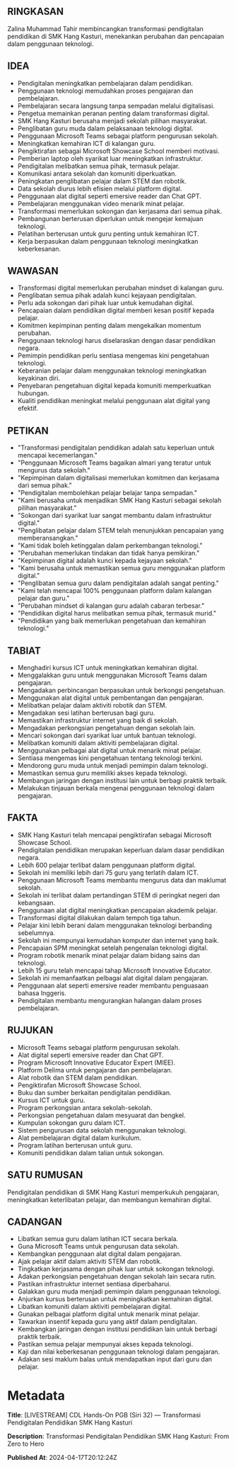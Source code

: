## RINGKASAN
Zalina Muhammad Tahir membincangkan transformasi pendigitalan pendidikan di SMK Hang Kasturi, menekankan perubahan dan pencapaian dalam penggunaan teknologi.

## IDEA
- Pendigitalan meningkatkan pembelajaran dalam pendidikan.
- Penggunaan teknologi memudahkan proses pengajaran dan pembelajaran.
- Pembelajaran secara langsung tanpa sempadan melalui digitalisasi.
- Pengetua memainkan peranan penting dalam transformasi digital.
- SMK Hang Kasturi berusaha menjadi sekolah pilihan masyarakat.
- Penglibatan guru muda dalam pelaksanaan teknologi digital.
- Penggunaan Microsoft Teams sebagai platform pengurusan sekolah.
- Meningkatkan kemahiran ICT di kalangan guru.
- Pengiktirafan sebagai Microsoft Showcase School memberi motivasi.
- Pemberian laptop oleh syarikat luar meningkatkan infrastruktur.
- Pendigitalan melibatkan semua pihak, termasuk pelajar.
- Komunikasi antara sekolah dan komuniti diperkuatkan.
- Peningkatan penglibatan pelajar dalam STEM dan robotik.
- Data sekolah diurus lebih efisien melalui platform digital.
- Penggunaan alat digital seperti emersive reader dan Chat GPT.
- Pembelajaran menggunakan video menarik minat pelajar.
- Transformasi memerlukan sokongan dan kerjasama dari semua pihak.
- Pembangunan berterusan diperlukan untuk mengejar kemajuan teknologi.
- Pelatihan berterusan untuk guru penting untuk kemahiran ICT.
- Kerja berpasukan dalam penggunaan teknologi meningkatkan keberkesanan.

## WAWASAN
- Transformasi digital memerlukan perubahan mindset di kalangan guru.
- Penglibatan semua pihak adalah kunci kejayaan pendigitalan.
- Perlu ada sokongan dari pihak luar untuk kemudahan digital.
- Pencapaian dalam pendidikan digital memberi kesan positif kepada pelajar.
- Komitmen kepimpinan penting dalam mengekalkan momentum perubahan.
- Penggunaan teknologi harus diselaraskan dengan dasar pendidikan negara.
- Pemimpin pendidikan perlu sentiasa mengemas kini pengetahuan teknologi.
- Keberanian pelajar dalam menggunakan teknologi meningkatkan keyakinan diri.
- Penyebaran pengetahuan digital kepada komuniti memperkuatkan hubungan.
- Kualiti pendidikan meningkat melalui penggunaan alat digital yang efektif.

## PETIKAN
- "Transformasi pendigitalan pendidikan adalah satu keperluan untuk mencapai kecemerlangan."
- "Penggunaan Microsoft Teams bagaikan almari yang teratur untuk mengurus data sekolah."
- "Kepimpinan dalam digitalisasi memerlukan komitmen dan kerjasama dari semua pihak."
- "Pendigitalan membolehkan pelajar belajar tanpa sempadan."
- "Kami berusaha untuk menjadikan SMK Hang Kasturi sebagai sekolah pilihan masyarakat."
- "Sokongan dari syarikat luar sangat membantu dalam infrastruktur digital."
- "Penglibatan pelajar dalam STEM telah menunjukkan pencapaian yang memberansangkan."
- "Kami tidak boleh ketinggalan dalam perkembangan teknologi."
- "Perubahan memerlukan tindakan dan tidak hanya pemikiran."
- "Kepimpinan digital adalah kunci kepada kejayaan sekolah."
- "Kami berusaha untuk memastikan semua guru menggunakan platform digital."
- "Penglibatan semua guru dalam pendigitalan adalah sangat penting."
- "Kami telah mencapai 100% penggunaan platform dalam kalangan pelajar dan guru."
- "Perubahan mindset di kalangan guru adalah cabaran terbesar."
- "Pendidikan digital harus melibatkan semua pihak, termasuk murid."
- "Pendidikan yang baik memerlukan pengetahuan dan kemahiran teknologi."

## TABIAT
- Menghadiri kursus ICT untuk meningkatkan kemahiran digital.
- Menggalakkan guru untuk menggunakan Microsoft Teams dalam pengajaran.
- Mengadakan perbincangan berpasukan untuk berkongsi pengetahuan.
- Menggunakan alat digital untuk pembentangan dan pengajaran.
- Melibatkan pelajar dalam aktiviti robotik dan STEM.
- Mengadakan sesi latihan berterusan bagi guru.
- Memastikan infrastruktur internet yang baik di sekolah.
- Mengadakan perkongsian pengetahuan dengan sekolah lain.
- Mencari sokongan dari syarikat luar untuk bantuan teknologi.
- Melibatkan komuniti dalam aktiviti pembelajaran digital.
- Menggunakan pelbagai alat digital untuk menarik minat pelajar.
- Sentiasa mengemas kini pengetahuan tentang teknologi terkini.
- Mendorong guru muda untuk menjadi pemimpin dalam teknologi.
- Memastikan semua guru memiliki akses kepada teknologi.
- Membangun jaringan dengan institusi lain untuk berbagi praktik terbaik.
- Melakukan tinjauan berkala mengenai penggunaan teknologi dalam pengajaran.

## FAKTA
- SMK Hang Kasturi telah mencapai pengiktirafan sebagai Microsoft Showcase School.
- Pendigitalan pendidikan merupakan keperluan dalam dasar pendidikan negara.
- Lebih 600 pelajar terlibat dalam penggunaan platform digital.
- Sekolah ini memiliki lebih dari 75 guru yang terlatih dalam ICT.
- Penggunaan Microsoft Teams membantu mengurus data dan maklumat sekolah.
- Sekolah ini terlibat dalam pertandingan STEM di peringkat negeri dan kebangsaan.
- Penggunaan alat digital meningkatkan pencapaian akademik pelajar.
- Transformasi digital dilakukan dalam tempoh tiga tahun.
- Pelajar kini lebih berani dalam menggunakan teknologi berbanding sebelumnya.
- Sekolah ini mempunyai kemudahan komputer dan internet yang baik.
- Pencapaian SPM meningkat setelah pengenalan teknologi digital.
- Program robotik menarik minat pelajar dalam bidang sains dan teknologi.
- Lebih 15 guru telah mencapai tahap Microsoft Innovative Educator.
- Sekolah ini memanfaatkan pelbagai alat digital dalam pengajaran.
- Penggunaan alat seperti emersive reader membantu penguasaan bahasa Inggeris.
- Pendigitalan membantu mengurangkan halangan dalam proses pembelajaran.

## RUJUKAN
- Microsoft Teams sebagai platform pengurusan sekolah.
- Alat digital seperti emersive reader dan Chat GPT.
- Program Microsoft Innovative Educator Expert (MIEE).
- Platform Delima untuk pengajaran dan pembelajaran.
- Alat robotik dan STEM dalam pendidikan.
- Pengiktirafan Microsoft Showcase School.
- Buku dan sumber berkaitan pendigitalan pendidikan.
- Kursus ICT untuk guru.
- Program perkongsian antara sekolah-sekolah.
- Perkongsian pengetahuan dalam mesyuarat dan bengkel.
- Kumpulan sokongan guru dalam ICT.
- Sistem pengurusan data sekolah menggunakan teknologi.
- Alat pembelajaran digital dalam kurikulum.
- Program latihan berterusan untuk guru.
- Komuniti pendidikan dalam talian untuk sokongan.

## SATU RUMUSAN
Pendigitalan pendidikan di SMK Hang Kasturi memperkukuh pengajaran, meningkatkan keterlibatan pelajar, dan membangun kemahiran digital.

## CADANGAN
- Libatkan semua guru dalam latihan ICT secara berkala.
- Guna Microsoft Teams untuk pengurusan data sekolah.
- Kembangkan penggunaan alat digital dalam pengajaran.
- Ajak pelajar aktif dalam aktiviti STEM dan robotik.
- Tingkatkan kerjasama dengan pihak luar untuk sokongan teknologi.
- Adakan perkongsian pengetahuan dengan sekolah lain secara rutin.
- Pastikan infrastruktur internet sentiasa diperbaharui.
- Galakkan guru muda menjadi pemimpin dalam penggunaan teknologi.
- Anjurkan kursus berterusan untuk meningkatkan kemahiran digital.
- Libatkan komuniti dalam aktiviti pembelajaran digital.
- Gunakan pelbagai platform digital untuk menarik minat pelajar.
- Tawarkan insentif kepada guru yang aktif dalam pendigitalan.
- Kembangkan jaringan dengan institusi pendidikan lain untuk berbagi praktik terbaik.
- Pastikan semua pelajar mempunyai akses kepada teknologi.
- Kaji dan nilai keberkesanan penggunaan teknologi dalam pengajaran.
- Adakan sesi maklum balas untuk mendapatkan input dari guru dan pelajar.

# Metadata
**Title**: [LIVESTREAM] CDL Hands-On PGB (Siri 32) — Transformasi Pendigitalan Pendidikan SMK Hang Kasturi

**Description**: Transformasi Pendigitalan Pendidikan SMK Hang Kasturi: From Zero to Hero

**Published At**: 2024-04-17T20:12:24Z